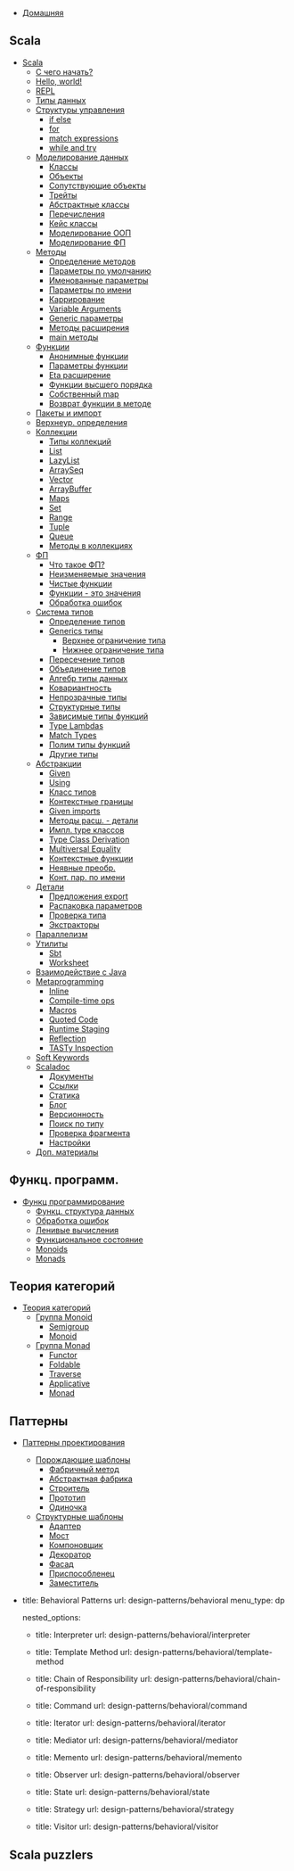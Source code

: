 - [Домашняя](README.md)

## Scala
- [Scala](scala/index.md)
  - [С чего начать?](scala/getting-started.md)
  - [Hello, world!](scala/hello_world.md)
  - [REPL](scala/repl.md)
  - [Типы данных](scala/types.md)
  - [Структуры управления](scala/structures.md)
    - [if else](scala/structures/ifelse.md)
    - [for](scala/structures/for.md)
    - [match expressions](scala/structures/match.md)
    - [while and try](scala/structures/others.md)
  - [Моделирование данных](scala/modeling.md)
    - [Классы](scala/modeling/classes.md)
    - [Объекты](scala/modeling/objects.md)
    - [Сопутствующие объекты](scala/modeling/companion-objects.md)
    - [Трейты](scala/modeling/traits.md)
    - [Абстрактные классы](scala/modeling/abstract-class.md)
    - [Перечисления](scala/modeling/enums.md)
    - [Кейс классы](scala/modeling/case-class.md)
    - [Моделирование ООП](scala/modeling/oop.md)
    - [Моделирование ФП](scala/modeling/fp.md)
  - [Методы](scala/methods.md)
    - [Определение методов](scala/methods/method-features.md)
    - [Параметры по умолчанию](scala/methods/default-parameters.md)
    - [Именованные параметры](scala/methods/named-parameters.md)
    - [Параметры по имени](scala/methods/by-name-parameter.md)
    - [Каррирование](scala/methods/partially-applied-functions.md)
    - [Variable Arguments](scala/methods/vararg-parameters.md)
    - [Generic параметры](scala/methods/generic-parameter.md)
    - [Методы расширения](scala/methods/extension-methods.md)
    - [main методы](scala/methods/main-methods.md)
  - [Функции](scala/functions.md)
    - [Анонимные функции](scala/functions/anonymous.md)
    - [Параметры функции](scala/functions/variables.md)
    - [Eta расширение](scala/functions/eta.md)
    - [Функции высшего порядка](scala/functions/hofs.md)
    - [Собственный map](scala/functions/write-map.md)
    - [Возврат функции в методе](scala/functions/returns-function.md)
  - [Пакеты и импорт](scala/packaging.md)
  - [Верхнеур. определения](scala/toplevel-definitions.md)
  - [Коллекции](scala/collections.md)
    - [Типы коллекций](scala/collections/classes.md)
    - [List](scala/collections/list.md)
    - [LazyList](scala/collections/lazylist.md)
    - [ArraySeq](scala/collections/array-seq.md)
    - [Vector](scala/collections/vector.md)
    - [ArrayBuffer](scala/collections/array-buffer.md)
    - [Maps](scala/collections/maps.md)
    - [Set](scala/collections/set.md)
    - [Range](scala/collections/range.md)
    - [Tuple](scala/collections/tuple.md)
    - [Queue](scala/collections/queue.md)
    - [Методы в коллекциях](scala/collections/methods.md)
  - [ФП](scala/fp.md)
    - [Что такое ФП?](scala/fp/what-is-fp.md)
    - [Неизменяемые значения](scala/fp/immutable-values.md)
    - [Чистые функции](scala/fp/pure-functions.md)
    - [Функции - это значения](scala/fp/functions-are-values.md)
    - [Обработка ошибок](scala/fp/functional-error-handling.md)
  - [Система типов](scala/type-system.md)
    - [Определение типов](scala/type-system/types-inferred.md)
    - [Generics типы](scala/type-system/types-generics.md)
      - [Верхнее ограничение типа](scala/type-system/upper-type-bounds.md)
      - [Нижнее ограничение типа](scala/type-system/lower-type-bounds.md)
    - [Пересечение типов](scala/type-system/types-intersection.md)
    - [Объединение типов](scala/type-system/types-union.md)
    - [Алгебр типы данных](scala/type-system/types-adts.md)
    - [Ковариантность](scala/type-system/types-variance.md)
    - [Непрозрачные типы](scala/type-system/types-opaque.md)
    - [Структурные типы](scala/type-system/types-structural.md)
    - [Зависимые типы функций](scala/type-system/types-dependent-function.md)
    - [Type Lambdas](scala/type-system/type-lambdas.md)
    - [Match Types](scala/type-system/match-types.md)
    - [Полим типы функций](scala/type-system/polymorphic-function-types.md)
    - [Другие типы](scala/type-system/types-others.md)
  - [Абстракции](scala/abstractions.md)
    - [Given](scala/abstractions/ca-given.md)
    - [Using](scala/abstractions/ca-using.md)
    - [Класс типов](scala/abstractions/type-classes.md)
    - [Контекстные границы](scala/abstractions/ca-context-bounds.md)
    - [Given imports](scala/abstractions/ca-given-imports.md)
    - [Методы расш. - детали](scala/abstractions/ca-extension-methods.md)
    - [Импл. type классов](scala/abstractions/ca-type-classes.md)
    - [Type Class Derivation](scala/abstractions/ca-type-class-derivation.md)
    - [Multiversal Equality](scala/abstractions/ca-multiversal-equality.md)
    - [Контекстные функции](scala/abstractions/context-functions.md)
    - [Неявные преобр.](scala/abstractions/ca-implicit-conversions.md)
    - [Конт. пар. по имени](scala/abstractions/ca-by-name-parameters.md)
  - [Детали](scala/details.md)
    - [Предложения export](scala/details/export-causes.md)
    - [Распаковка параметров](scala/details/parameter-untupling.md)
    - [Проверка типа](scala/details/type-test.md)
    - [Экстракторы](scala/details/pattern-matching.md)
  - [Параллелизм](scala/concurrency.md)
  - [Утилиты](scala/tools.md)
    - [Sbt](scala/tools/tools-sbt.md)
    - [Worksheet](scala/tools/tools-worksheets.md)
  - [Взаимодействие с Java](scala/with_java.md)
  - [Metaprogramming](scala/metaprogramming.md)
    - [Inline](scala/metaprogramming/inline.md)
    - [Compile-time ops](scala/metaprogramming/compile-time-ops.md)
    - [Macros](scala/metaprogramming/macros.md)
    - [Quoted Code](scala/metaprogramming/quoted-code.md)
    - [Runtime Staging](scala/metaprogramming/runtime-staging.md)
    - [Reflection](scala/metaprogramming/reflection.md)
    - [TASTy Inspection](scala/metaprogramming/tasty-inspection.md)
  - [Soft Keywords](scala/soft-keywords.md)
  - [Scaladoc](scala/scaladoc.md)
    - [Документы](scala/scaladoc/docstrings.md)
    - [Ссылки](scala/scaladoc/linking.md)
    - [Статика](scala/scaladoc/static-site.md)
    - [Блог](scala/scaladoc/blog.md)
    - [Версионность](scala/scaladoc/site-versioning.md)
    - [Поиск по типу](scala/scaladoc/search-engine.md)
    - [Проверка фрагмента](scala/scaladoc/snippet-compiler.md)
    - [Настройки](scala/scaladoc/settings.md)
  - [Доп. материалы](extra.md)

## Функц. программ.
- [Функц программирование](fp/index.md)
  - [Функц. структура данных](fp/data-structures.md)
  - [Обработка ошибок](fp/handling-errors.md)
  - [Ленивые вычисления](fp/laziness.md)
  - [Функциональное состояние](fp/state.md)
  - [Monoids](fp/monoids.md)
  - [Monads](fp/monads.md)

## Теория категорий
- [Теория категорий](typeclass/index.md)
  - [Группа Monoid](typeclass/monoid.md)
    - [Semigroup](typeclass/monoid/semigroup.md)
    - [Monoid](typeclass/monoid/monoid.md)
  - [Группа Monad](typeclass/monad.md)
    - [Functor](typeclass/monad/functor.md)
    - [Foldable](typeclass/monad/foldable.md)
    - [Traverse](typeclass/monad/traverse.md)
    - [Applicative](typeclass/monad/applicative.md)
    - [Monad](typeclass/monad/monad.md)

## Паттерны

- [Паттерны проектирования](patterns/index.md)
  - [Порождающие шаблоны](patterns/creational.md)
    - [Фабричный метод](patterns/creational/factory-method.md)
    - [Абстрактная фабрика](patterns/creational/abstract-factory.md)
    - [Строитель](patterns/creational/builder.md)
    - [Прототип](patterns/creational/prototype.md)
    - [Одиночка](patterns/creational/singleton.md)
  - [Структурные шаблоны](patterns/structural.md)
    - [Адаптер](patterns/structural/adapter.md)
    - [Мост](patterns/structural/bridge.md)
    - [Компоновщик](patterns/structural/composite.md)
    - [Декоратор](patterns/structural/decorator.md)
    - [Фасад](patterns/structural/facade.md)
    - [Приспособленец](patterns/structural/flyweight.md)
    - [Заместитель](patterns/structural/proxy.md)
  


- title: Behavioral Patterns
  url: design-patterns/behavioral
  menu_type: dp

  nested_options:
  - title: Interpreter
    url: design-patterns/behavioral/interpreter

  - title: Template Method
    url: design-patterns/behavioral/template-method

  - title: Chain of Responsibility
    url: design-patterns/behavioral/chain-of-responsibility

  - title: Command
    url: design-patterns/behavioral/command

  - title: Iterator
    url: design-patterns/behavioral/iterator

  - title: Mediator
    url: design-patterns/behavioral/mediator

  - title: Memento
    url: design-patterns/behavioral/memento

  - title: Observer
    url: design-patterns/behavioral/observer

  - title: State
    url: design-patterns/behavioral/state

  - title: Strategy
    url: design-patterns/behavioral/strategy

  - title: Visitor
    url: design-patterns/behavioral/visitor




## Scala puzzlers
